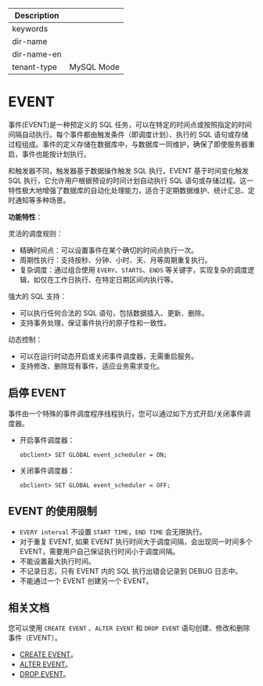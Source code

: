 | Description   |                 |
|---------------|-----------------|
| keywords      |                 |
| dir-name      |                 |
| dir-name-en   |                 |
| tenant-type   | MySQL Mode      |

# EVENT

事件(EVENT)是一种预定义的 SQL 任务，可以在特定的时间点或按照指定的时间间隔自动执行。每个事件都由触发条件（即调度计划）、执行的 SQL 语句或存储过程组成。事件的定义存储在数据库中，与数据库一同维护，确保了即使服务器重启，事件也能按计划执行。

和触发器不同，触发器基于数据操作触发 SQL 执行，EVENT 基于时间变化触发 SQL 执行，它允许用户根据预设的时间计划自动执行 SQL 语句或存储过程。这一特性极大地增强了数据库的自动化处理能力，适合于定期数据维护、统计汇总、定时通知等多种场景。

**功能特性**：

灵活的调度规则：

* 精确时间点：可以设置事件在某个确切的时间点执行一次。
* 周期性执行：支持按秒、分钟、小时、天、月等周期重复执行。
* 复杂调度：通过组合使用 `EVERY`、`STARTS`、`ENDS` 等关键字，实现复杂的调度逻辑，如仅在工作日执行、在特定日期区间内执行等。

强大的 SQL 支持：

* 可以执行任何合法的 SQL 语句，包括数据插入、更新、删除。
* 支持事务处理，保证事件执行的原子性和一致性。

动态控制：

* 可以在运行时动态开启或关闭事件调度器，无需重启服务。
* 支持修改、删除现有事件，适应业务需求变化。

## 启停 EVENT

事件由一个特殊的事件调度程序线程执行，您可以通过如下方式开启/关闭事件调度器。

* 开启事件调度器：

    ```shell
    obclient> SET GLOBAL event_scheduler = ON;
    ```

* 关闭事件调度器：

    ```shell
    obclient> SET GLOBAL event_scheduler = OFF;
    ```

## EVENT 的使用限制

* `EVERY interval` 不设置 `START TIME`，`END TIME` 会无限执行。
* 对于重复 EVENT, 如果 EVENT 执行时间大于调度间隔，会出现同一时间多个 EVENT，需要用户自己保证执行时间小于调度间隔。
* 不能设置最大执行时间。
* 不记录日志，只有 EVENT 内的 SQL 执行出错会记录到 DEBUG 日志中。
* 不能通过一个 EVENT 创建另一个 EVENT。

## 相关文档

您可以使用 `CREATE EVENT` 、`ALTER EVENT` 和 `DROP EVENT` 语句创建、修改和删除事件（EVENT）。

* [CREATE EVENT](../../../../../700.reference/500.sql-reference/100.sql-syntax/200.common-tenant-of-mysql-mode/600.sql-statement-of-mysql-mode/2950.create-event-of-mysql-mode.md)。
* [ALTER EVENT](../../../../../700.reference/500.sql-reference/100.sql-syntax/200.common-tenant-of-mysql-mode/600.sql-statement-of-mysql-mode/1950.alter-event-of-mysql-mode.md)。
* [DROP EVENT](../../../../../700.reference/500.sql-reference/100.sql-syntax/200.common-tenant-of-mysql-mode/600.sql-statement-of-mysql-mode/3450.drop-event-of-mysql-mode.md)。
